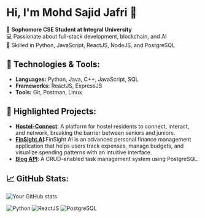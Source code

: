 # Hi, I'm Mohd Sajid Jafri 👋

🚀 **Sophomore CSE Student at Integral University**  
💻 Passionate about full-stack development, blockchain, and AI  
🎯 Skilled in Python, JavaScript, ReactJS, NodeJS, and PostgreSQL  

## 🔧 Technologies & Tools:
- **Languages:** Python, Java, C++, JavaScript, SQL  
- **Frameworks:** ReactJS, ExpressJS  
- **Tools:** Git, Postman, Linux  

## 🌟 Highlighted Projects:
- [**Hostel-Connect**](https://github.com/MohdSajidJafri/Hostel-Connect): A platform for hostel residents to connect, interact, and network, breaking the barrier between seniors and juniors.
- [**FinSight AI**](https://github.com/MohdSajidJafri/FinSight):FinSight AI is an advanced personal finance management application that helps users track expenses, manage budgets, and visualize spending patterns with an intuitive interface.
- [**Blog API**](https://github.com/MohdSajidJafri/Blog-API-Project): A CRUD-enabled task management system using PostgreSQL.

## 📈 GitHub Stats:
![Your GitHub stats](https://github-readme-stats.vercel.app/api?username=MohdSajidJafri&show_icons=true&theme=radical)


![Python](https://img.shields.io/badge/Code-Python-blue)
![ReactJS](https://img.shields.io/badge/Framework-ReactJS-blue)
![PostgreSQL](https://img.shields.io/badge/Database-PostgreSQL-orange)


